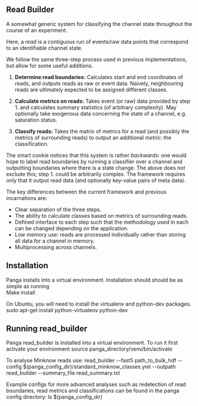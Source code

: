Read Builder
--------------

A somewhat generic system for classifying the channel state throughout the
course of an experiment.

Here, a *read* is a contiguous run of events/raw data points that correspond to an
identifiable channel state.

We follow the same three-step process used in previous implementations, but allow
for some useful additions.

 1. **Determine read boundaries:** Calculates start and end coordinates of
    reads, and outputs reads as raw or event data. Naively, neighbouring reads
    are ultimately expected to be assigned different classes.
 
 2. **Calculate metrics on reads:** Takes event (or raw) data provided by
    step 1. and calculates summary statistics (of arbitrary complexity). May
    optionally take exogenous data concerning the state of a channel, e.g.
    saturation status.
    
 3. **Classify reads:** Takes the matrix of metrics for a read (and possibly the
    metrics of surrounding reads) to output an additional *metric*: the
    classification.

The smart cookie notices that this system is rather *backwards*: one would hope
to label read boundaries by running a classifier over a channel and outputting
boundaries where there is a state change. The above does not exclude this;
step 1. could be arbitrarily complex. The framework requires only that it
output read data (and optionally key-value pairs of meta data).

The key differences between the current framework and previous incarnations are:

  * Clear separation of the three steps.
  * The ability to calculate classes based on metrics of surrounding reads.
  * Defined interface to each step such that the methodology used in each can
    be changed depending on the application.
  * Low memory use: reads are processed individually rather than storing all
    data for a channel in memory.
  * Multiprocessing across channels.

Installation
------------

Panga installs into a virtual environment. Installation should should be as simple as running  
    Make install 

On Ubuntu, you will need to install the virtualenv and python-dev packages.
    sudo apt-get install python-virtualenv python-dev 

Running read_builder
--------------------

Panga read_builder is installed into a virtual environment. To run it first activate your environment
    source panga_directory/venv/bin/activate 


To analyse Minknow reads use:
    read_builder --fast5 path_to_bulk_hdf --config $(panga_config_dir)/standard_minknow_classes.yml --outpath read_builder --summary_file read_summary.txt 

Example configs for more advanced analyses such as redetection of read boundaries, read metrics and classifications can be found in the panga config directory:
    ls $(panga_config_dir)
